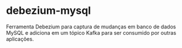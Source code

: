 # debezium-mysql

Ferramenta Debezium para captura de mudanças em banco de dados MySQL e adiciona em um tópico Kafka para ser consumido por outras aplicações.
